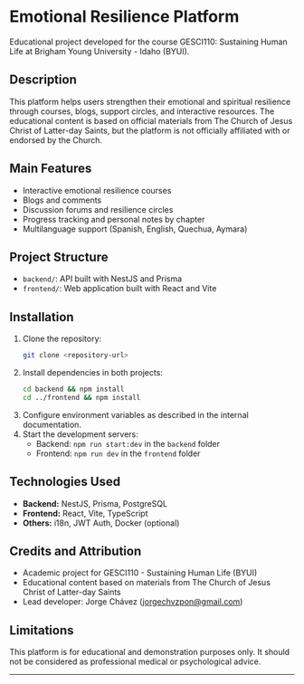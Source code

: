 # Emotional Resilience Platform

Educational project developed for the course GESCI110: Sustaining Human Life at Brigham Young University - Idaho (BYUI).

## Description
This platform helps users strengthen their emotional and spiritual resilience through courses, blogs, support circles, and interactive resources. The educational content is based on official materials from The Church of Jesus Christ of Latter-day Saints, but the platform is not officially affiliated with or endorsed by the Church.

## Main Features
- Interactive emotional resilience courses
- Blogs and comments
- Discussion forums and resilience circles
- Progress tracking and personal notes by chapter
- Multilanguage support (Spanish, English, Quechua, Aymara)

## Project Structure
- `backend/`: API built with NestJS and Prisma
- `frontend/`: Web application built with React and Vite

## Installation
1. Clone the repository:
   ```bash
   git clone <repository-url>
   ```
2. Install dependencies in both projects:
   ```bash
   cd backend && npm install
   cd ../frontend && npm install
   ```
3. Configure environment variables as described in the internal documentation.
4. Start the development servers:
   - Backend: `npm run start:dev` in the `backend` folder
   - Frontend: `npm run dev` in the `frontend` folder

## Technologies Used
- **Backend:** NestJS, Prisma, PostgreSQL
- **Frontend:** React, Vite, TypeScript
- **Others:** i18n, JWT Auth, Docker (optional)

## Credits and Attribution
- Academic project for GESCI110 - Sustaining Human Life (BYUI)
- Educational content based on materials from The Church of Jesus Christ of Latter-day Saints
- Lead developer: Jorge Chávez (jorgechvzpon@gmail.com)

## Limitations
This platform is for educational and demonstration purposes only. It should not be considered as professional medical or psychological advice.

---
